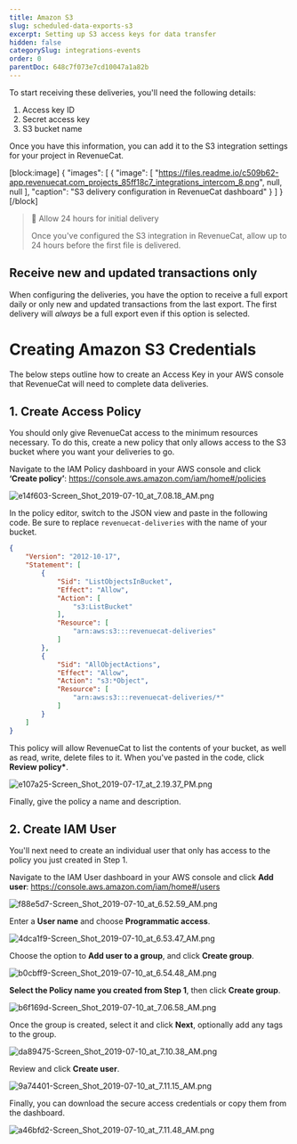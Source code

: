 ```yaml
---
title: Amazon S3
slug: scheduled-data-exports-s3
excerpt: Setting up S3 access keys for data transfer
hidden: false
categorySlug: integrations-events
order: 0
parentDoc: 648c7f073e7cd10047a1a82b
---
```

To start receiving these deliveries, you'll need the following details:

1. Access key ID
2. Secret access key
3. S3 bucket name

Once you have this information, you can add it to the S3 integration settings for your project in RevenueCat.

[block:image]
{
  "images": [
    {
      "image": [
        "https://files.readme.io/c509b62-app.revenuecat.com_projects_85ff18c7_integrations_intercom_8.png",
        null,
        null
      ],
      "caption": "S3 delivery configuration in RevenueCat dashboard"
    }
  ]
}
[/block]

> 📘 Allow 24 hours for initial delivery
> 
> Once you've configured the S3 integration in RevenueCat, allow up to 24 hours before the first file is delivered.

## Receive new and updated transactions only

When configuring the deliveries, you have the option to receive a full export daily or only new and updated transactions from the last export. The first delivery will _always_ be a full export even if this option is selected.

# Creating Amazon S3 Credentials

The below steps outline how to create an Access Key in your AWS console that RevenueCat will need to complete data deliveries.

## 1. Create Access Policy

You should only give RevenueCat access to the minimum resources necessary. To do this, create a new policy that only allows access to the S3 bucket where you want your deliveries to go.

Navigate to the IAM Policy dashboard in your AWS console and click **‘Create policy’**: <https://console.aws.amazon.com/iam/home#/policies>

![](https://files.readme.io/e098c42-e14f603-Screen_Shot_2019-07-10_at_7.08.18_AM.png "e14f603-Screen_Shot_2019-07-10_at_7.08.18_AM.png")



In the policy editor, switch to the JSON view and paste in the following code. Be sure to replace `revenuecat-deliveries` with the name of your bucket.

```json Access Policy
{
    "Version": "2012-10-17",
    "Statement": [
        {
            "Sid": "ListObjectsInBucket",
            "Effect": "Allow",
            "Action": [
                "s3:ListBucket"
            ],
            "Resource": [
                "arn:aws:s3:::revenuecat-deliveries"
            ]
        },
        {
            "Sid": "AllObjectActions",
            "Effect": "Allow",
            "Action": "s3:*Object",
            "Resource": [
                "arn:aws:s3:::revenuecat-deliveries/*"
            ]
        }
    ]
}
```



This policy will allow RevenueCat to list the contents of your bucket, as well as read, write, delete files to it. When you've pasted in the code, click **Review policy\***.

![](https://files.readme.io/c0e73e9-e107a25-Screen_Shot_2019-07-17_at_2.19.37_PM.png "e107a25-Screen_Shot_2019-07-17_at_2.19.37_PM.png")



Finally, give the policy a name and description.

## 2. Create IAM User

You'll next need to create an individual user that only has access to the policy you just created in Step 1. 

Navigate to the IAM User dashboard in your AWS console and click **Add user**: <https://console.aws.amazon.com/iam/home#/users>

![](https://files.readme.io/5cb11f9-f88e5d7-Screen_Shot_2019-07-10_at_6.52.59_AM.png "f88e5d7-Screen_Shot_2019-07-10_at_6.52.59_AM.png")



Enter a **User name** and choose **Programmatic access**.

![](https://files.readme.io/267658d-4dca1f9-Screen_Shot_2019-07-10_at_6.53.47_AM.png "4dca1f9-Screen_Shot_2019-07-10_at_6.53.47_AM.png")



Choose the option to **Add user to a group**, and click **Create group**.

![](https://files.readme.io/a6f1984-b0cbff9-Screen_Shot_2019-07-10_at_6.54.48_AM.png "b0cbff9-Screen_Shot_2019-07-10_at_6.54.48_AM.png")



**Select the Policy name you created from Step 1**, then click **Create group**.

![](https://files.readme.io/128afb2-b6f169d-Screen_Shot_2019-07-10_at_7.06.58_AM.png "b6f169d-Screen_Shot_2019-07-10_at_7.06.58_AM.png")



Once the group is created, select it and click **Next**, optionally add any tags to the group.

![](https://files.readme.io/fdd4b15-da89475-Screen_Shot_2019-07-10_at_7.10.38_AM.png "da89475-Screen_Shot_2019-07-10_at_7.10.38_AM.png")



Review and click **Create user**.

![](https://files.readme.io/123edce-9a74401-Screen_Shot_2019-07-10_at_7.11.15_AM.png "9a74401-Screen_Shot_2019-07-10_at_7.11.15_AM.png")



Finally, you can download the secure access credentials or copy them from the dashboard.

![](https://files.readme.io/c861408-a46bfd2-Screen_Shot_2019-07-10_at_7.11.48_AM.png "a46bfd2-Screen_Shot_2019-07-10_at_7.11.48_AM.png")